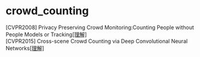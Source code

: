 # crowd_counting
[CVPR2008] Privacy Preserving Crowd Monitoring:Counting People without People Models or Tracking[[理解]](./Privacy_preserving_crowd_monitoring_Counting_peopl)  
[CVPR2015] Cross-scene Crowd Counting via Deep Convolutional Neural Networks[[理解]](./Cross_scene_Crowd_Counting_via_Deep_Convolutional_Neural_Networks.md)  
